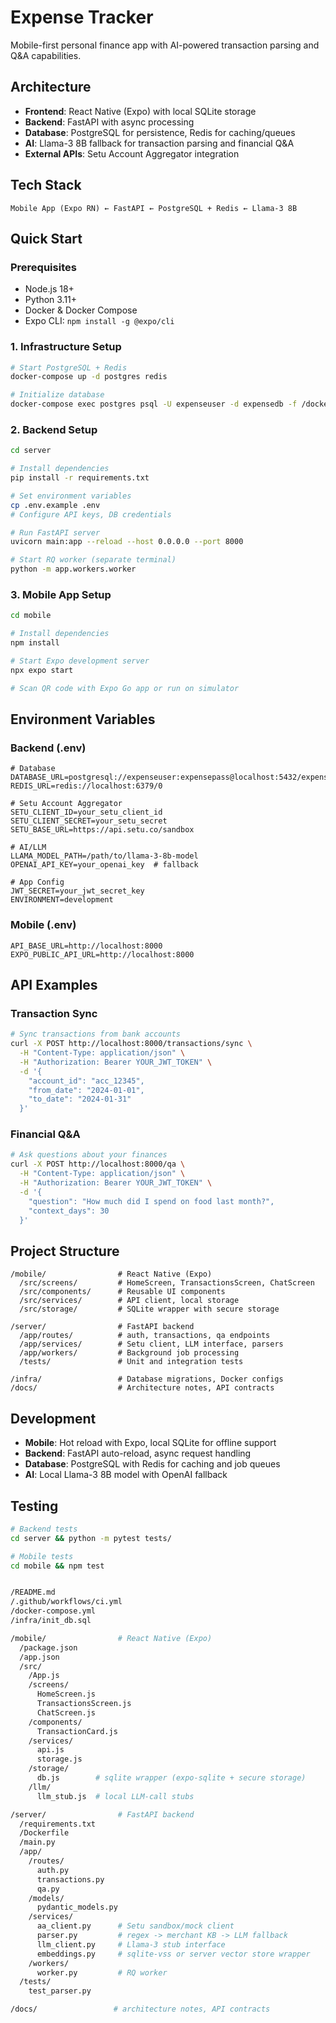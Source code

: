 # Expense Tracker

Mobile-first personal finance app with AI-powered transaction parsing and Q&A capabilities.

## Architecture

- **Frontend**: React Native (Expo) with local SQLite storage
- **Backend**: FastAPI with async processing
- **Database**: PostgreSQL for persistence, Redis for caching/queues
- **AI**: Llama-3 8B fallback for transaction parsing and financial Q&A
- **External APIs**: Setu Account Aggregator integration

## Tech Stack

```
Mobile App (Expo RN) ← FastAPI ← PostgreSQL + Redis ← Llama-3 8B
```

## Quick Start

### Prerequisites

- Node.js 18+
- Python 3.11+
- Docker & Docker Compose
- Expo CLI: `npm install -g @expo/cli`

### 1. Infrastructure Setup

```bash
# Start PostgreSQL + Redis
docker-compose up -d postgres redis

# Initialize database
docker-compose exec postgres psql -U expenseuser -d expensedb -f /docker-entrypoint-initdb.d/init_db.sql
```

### 2. Backend Setup

```bash
cd server

# Install dependencies
pip install -r requirements.txt

# Set environment variables
cp .env.example .env
# Configure API keys, DB credentials

# Run FastAPI server
uvicorn main:app --reload --host 0.0.0.0 --port 8000

# Start RQ worker (separate terminal)
python -m app.workers.worker
```

### 3. Mobile App Setup

```bash
cd mobile

# Install dependencies
npm install

# Start Expo development server
npx expo start

# Scan QR code with Expo Go app or run on simulator
```

## Environment Variables

### Backend (.env)

```env
# Database
DATABASE_URL=postgresql://expenseuser:expensepass@localhost:5432/expensedb
REDIS_URL=redis://localhost:6379/0

# Setu Account Aggregator
SETU_CLIENT_ID=your_setu_client_id
SETU_CLIENT_SECRET=your_setu_secret
SETU_BASE_URL=https://api.setu.co/sandbox

# AI/LLM
LLAMA_MODEL_PATH=/path/to/llama-3-8b-model
OPENAI_API_KEY=your_openai_key  # fallback

# App Config
JWT_SECRET=your_jwt_secret_key
ENVIRONMENT=development
```

### Mobile (.env)

```env
API_BASE_URL=http://localhost:8000
EXPO_PUBLIC_API_URL=http://localhost:8000
```

## API Examples

### Transaction Sync

```bash
# Sync transactions from bank accounts
curl -X POST http://localhost:8000/transactions/sync \
  -H "Content-Type: application/json" \
  -H "Authorization: Bearer YOUR_JWT_TOKEN" \
  -d '{
    "account_id": "acc_12345",
    "from_date": "2024-01-01",
    "to_date": "2024-01-31"
  }'
```

### Financial Q&A

```bash
# Ask questions about your finances
curl -X POST http://localhost:8000/qa \
  -H "Content-Type: application/json" \
  -H "Authorization: Bearer YOUR_JWT_TOKEN" \
  -d '{
    "question": "How much did I spend on food last month?",
    "context_days": 30
  }'
```

## Project Structure

```
/mobile/                # React Native (Expo)
  /src/screens/         # HomeScreen, TransactionsScreen, ChatScreen
  /src/components/      # Reusable UI components
  /src/services/        # API client, local storage
  /src/storage/         # SQLite wrapper with secure storage

/server/                # FastAPI backend
  /app/routes/          # auth, transactions, qa endpoints
  /app/services/        # Setu client, LLM interface, parsers
  /app/workers/         # Background job processing
  /tests/               # Unit and integration tests

/infra/                 # Database migrations, Docker configs
/docs/                  # Architecture notes, API contracts
```

## Development

- **Mobile**: Hot reload with Expo, local SQLite for offline support
- **Backend**: FastAPI auto-reload, async request handling
- **Database**: PostgreSQL with Redis for caching and job queues
- **AI**: Local Llama-3 8B model with OpenAI fallback

## Testing

```bash
# Backend tests
cd server && python -m pytest tests/

# Mobile tests
cd mobile && npm test


/README.md
/.github/workflows/ci.yml
/docker-compose.yml
/infra/init_db.sql

/mobile/                # React Native (Expo)
  /package.json
  /app.json
  /src/
    /App.js
    /screens/
      HomeScreen.js
      TransactionsScreen.js
      ChatScreen.js
    /components/
      TransactionCard.js
    /services/
      api.js
      storage.js
    /storage/
      db.js        # sqlite wrapper (expo-sqlite + secure storage)
    /llm/
      llm_stub.js  # local LLM-call stubs

/server/                # FastAPI backend
  /requirements.txt
  /Dockerfile
  /main.py
  /app/
    /routes/
      auth.py
      transactions.py
      qa.py
    /models/
      pydantic_models.py
    /services/
      aa_client.py      # Setu sandbox/mock client
      parser.py         # regex -> merchant KB -> LLM fallback
      llm_client.py     # Llama-3 stub interface
      embeddings.py     # sqlite-vss or server vector store wrapper
    /workers/
      worker.py         # RQ worker
  /tests/
    test_parser.py

/docs/                 # architecture notes, API contracts
